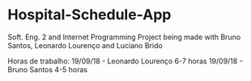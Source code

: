 # Hospital-Schedule-App
Soft. Eng. 2 and Internet Programming Project
being made with Bruno Santos, Leonardo Lourenço and Luciano Brido


Horas de trabalho:
19/09/18 - Leonardo Lourenço 6-7 horas
19/09/18 - Bruno Santos 4-5 horas
